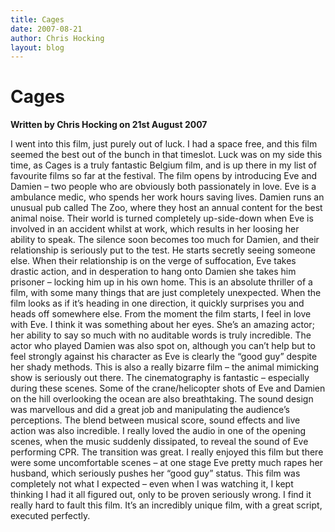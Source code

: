```yaml
---
title: Cages
date: 2007-08-21
author: Chris Hocking
layout: blog
---
```

# Cages

**Written by Chris Hocking on 21st August 2007**

I went into this film, just purely out of luck. I had a space free, and this film seemed the best out of the bunch in that timeslot. Luck was on my side this time, as Cages is a truly fantastic Belgium film, and is up there in my list of favourite films so far at the festival. The film opens by introducing Eve and Damien – two people who are obviously both passionately in love. Eve is a ambulance medic, who spends her work hours saving lives. Damien runs an unusual pub called The Zoo, where they host an annual content for the best animal noise. Their world is turned completely up-side-down when Eve is involved in an accident whilst at work, which results in her loosing her ability to speak. The silence soon becomes too much for Damien, and their relationship is seriously put to the test. He starts secretly seeing someone else. When their relationship is on the verge of suffocation, Eve takes drastic action, and in desperation to hang onto Damien she takes him prisoner – locking him up in his own home. This is an absolute thriller of a film, with some many things that are just completely unexpected. When the film looks as if it’s heading in one direction, it quickly surprises you and heads off somewhere else. From the moment the film starts, I feel in love with Eve. I think it was something about her eyes. She’s an amazing actor; her ability to say so much with no auditable words is truly incredible. The actor who played Damien was also spot on, although you can’t help but to feel strongly against his character as Eve is clearly the “good guy” despite her shady methods. This is also a really bizarre film – the animal mimicking show is seriously out there. The cinematography is fantastic – especially during these scenes. Some of the crane/helicopter shots of Eve and Damien on the hill overlooking the ocean are also breathtaking. The sound design was marvellous and did a great job and manipulating the audience’s perceptions. The blend between musical score, sound effects and live action was also incredible. I really loved the audio in one of the opening scenes, when the music suddenly dissipated, to reveal the sound of Eve performing CPR. The transition was great. I really enjoyed this film but there were some uncomfortable scenes – at one stage Eve pretty much rapes her husband, which seriously pushes her “good guy” status. This film was completely not what I expected – even when I was watching it, I kept thinking I had it all figured out, only to be proven seriously wrong. I find it really hard to fault this film. It’s an incredibly unique film, with a great script, executed perfectly.